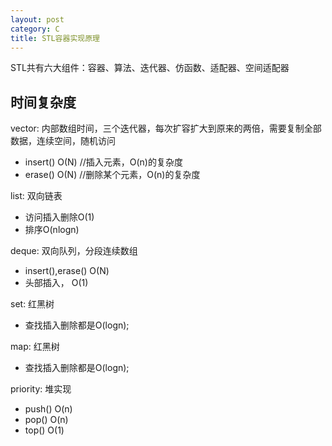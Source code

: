```yaml
---
layout: post
category: C
title: STL容器实现原理
---
```


STL共有六大组件：容器、算法、迭代器、仿函数、适配器、空间适配器

## 时间复杂度
vector: 内部数组时间，三个迭代器，每次扩容扩大到原来的两倍，需要复制全部数据，连续空间，随机访问
- insert() O(N) //插入元素，O(n)的复杂度
- erase() O(N)  //删除某个元素，O(n)的复杂度

list: 双向链表
- 访问插入删除O(1)
- 排序O(nlogn)

deque: 双向队列，分段连续数组
- insert(),erase() O(N)
- 头部插入， O(1)

set: 红黑树
- 查找插入删除都是O(logn);

map: 红黑树
- 查找插入删除都是O(logn);

priority: 堆实现
- push() O(n)
- pop()  O(n)
- top()  O(1)
